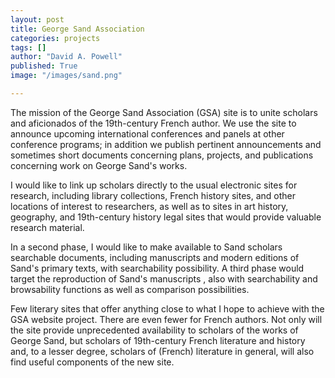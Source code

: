```yaml
---
layout: post
title: George Sand Association
categories: projects
tags: []
author: "David A. Powell"
published: True
image: "/images/sand.png"

---
```


The mission of the George Sand Association (GSA) site is to unite scholars and aficionados of the 19th-century French author. We use the site to announce upcoming international conferences and panels at other conference programs; in addition we publish pertinent announcements and sometimes short documents concerning plans, projects, and publications concerning work on George Sand's works.

<!--more-->

I would like to link up scholars directly to the usual electronic sites for research, including library collections, French history sites, and other locations of interest to researchers, as well as to sites in art history, geography, and 19th-century history legal sites that would provide valuable research material.

In a second phase, I would like to make available to Sand scholars searchable documents, including manuscripts and modern editions of Sand's primary texts, with searchability possibility. A third phase would target the reproduction of Sand's manuscripts , also with searchability and browsability functions as well as comparison possibilities.

Few literary sites that offer anything close to what I hope to achieve with the GSA website project. There are even fewer for French authors. Not only will the site provide unprecedented availability to scholars of the works of George Sand, but scholars of 19th-century French literature and history and, to a lesser degree, scholars of (French) literature in general, will also find useful components of the new site.

